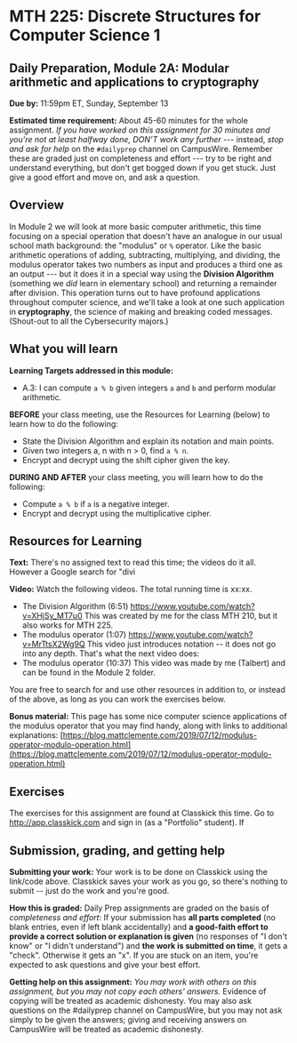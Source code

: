# MTH 225: Discrete Structures for Computer Science 1 

## Daily Preparation, Module 2A: Modular arithmetic and applications to cryptography

**Due by:** 11:59pm ET, Sunday, September 13

**Estimated time requirement:** About 45-60 minutes for the whole assignment. *If you have worked on this assignment for 30 minutes and you're not at least halfway done, DON'T work any further* --- instead, *stop and ask for help* on the `#dailyprep` channel on CampusWire. Remember these are graded just on completeness and effort --- try to be right and understand everything, but don't get bogged down if you get stuck. Just give a good effort and move on, and ask a question. 



## Overview 

In Module 2 we will look at more basic computer arithmetic, this time focusing on a special operation that doesn't have an analogue in our usual school math background: the "modulus" or `%` operator. Like the basic arithmetic operations of adding, subtracting, multiplying, and dividing, the modulus operator takes two numbers as input and produces a third one as an output --- but it does it in a special way using the **Division Algorithm** (something we *did* learn in elementary school) and returning a remainder after division. This operation turns out to have profound applications throughout computer science, and we'll take a look at one such application in **cryptography**, the science of making and breaking coded messages. (Shout-out to all the Cybersecurity majors.) 


## What you will learn 

**Learning Targets addressed in this module:** 

+ A.3: I can compute `a % b` given integers `a` and `b` and perform modular arithmetic.

**BEFORE** your class meeting, use the Resources for Learning (below) to learn how to do the following: 

  - State the Division Algorithm and explain its notation and main points. 
  - Given two integers a, n with n > 0, find `a % n`. 
  - Encrypt and decrypt using the shift cipher given the key. 

**DURING AND AFTER** your class meeting, you will learn how to do the following: 

  - Compute `a % b` if `a` is a negative integer. 
  - Encrypt and decrypt using the multiplicative cipher. 

## Resources for Learning

**Text:** There's no assigned text to read this time; the videos do it all. However a Google search for "divi

**Video:** Watch the following videos. The total running time is xx:xx. 

- The Division Algorithm (6:51) https://www.youtube.com/watch?v=XHjSy_MT7u0  This was created by me for the class MTH 210, but it also works for MTH 225. 
- The modulus operator (1:07) https://www.youtube.com/watch?v=MrTtsX2Wg9Q This video just introduces notation -- it does not go into any depth. That's what the next video does: 
- The modulus operator (10:37) This video was made by me (Talbert) and can be found in the Module 2 folder. 

You are free to search for and use other resources in addition to, or instead of the above, as long as you can work the exercises below.

**Bonus material:** This page has some nice computer science applications of the modulus operator that you may find handy, along with links to additional explanations: [https://blog.mattclemente.com/2019/07/12/modulus-operator-modulo-operation.html](https://blog.mattclemente.com/2019/07/12/modulus-operator-modulo-operation.html)


## Exercises

The exercises for this assignment are found at Classkick this time. Go to http://app.classkick.com and sign in (as a "Portfolio" student). If 


## Submission, grading, and getting help 

**Submitting your work:** Your work is to be done on Classkick using the link/code above. Classkick saves your work as you go, so there's nothing to submit -- just do the work and you're good. 

**How this is graded:** Daily Prep assignments are graded on the basis of *completeness and effort*: If your submission has **all parts completed** (no blank entries, even if left blank accidentally) and **a good-faith effort to provide a correct solution or explanation is given** (no responses of "I don't know" or "I didn't understand") and **the work is submitted on time**, it gets a "check". Otherwise it gets an "x". If you are stuck on an item, you're expected to ask questions and give your best effort.  

**Getting help on this assignment:** *You may work with others on this assignment, but you may not copy each others' answers.* Evidence of copying will be treated as academic dishonesty. You may also ask questions on the #dailyprep channel on CampusWire, but you may not ask simply to be given the answers; giving and receiving answers on CampusWire will be treated as academic dishonesty.
<!--stackedit_data:
eyJoaXN0b3J5IjpbLTE4OTYwNDc2ODYsLTUzNDI2MjIxOV19
-->